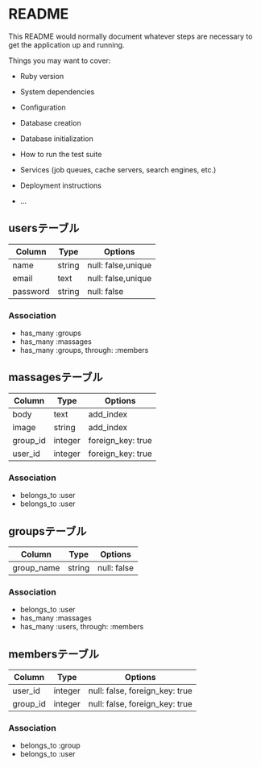 # README

This README would normally document whatever steps are necessary to get the
application up and running.

Things you may want to cover:

* Ruby version

* System dependencies

* Configuration

* Database creation

* Database initialization

* How to run the test suite

* Services (job queues, cache servers, search engines, etc.)

* Deployment instructions

* ...

## usersテーブル

|Column|Type|Options|
|------|----|-------|
|name|string|null: false,unique|
|email|text|null: false,unique|
|password|string|null: false|

### Association
- has_many :groups
- has_many :massages
- has_many :groups, through: :members



## massagesテーブル

|Column|Type|Options|
|------|----|-------|
|body|text|add_index|
|image|string|add_index|
|group_id|integer|foreign_key: true|
|user_id|integer|foreign_key: true|


### Association
- belongs_to :user
- belongs_to :user



## groupsテーブル


|Column|Type|Options|
|------|----|-------|
|group_name|string|null: false|

### Association
- belongs_to :user
- has_many :massages
- has_many :users, through: :members




## membersテーブル

|Column|Type|Options|
|------|----|-------|
|user_id|integer|null: false, foreign_key: true|
|group_id|integer|null: false, foreign_key: true|

### Association
- belongs_to :group
- belongs_to :user
